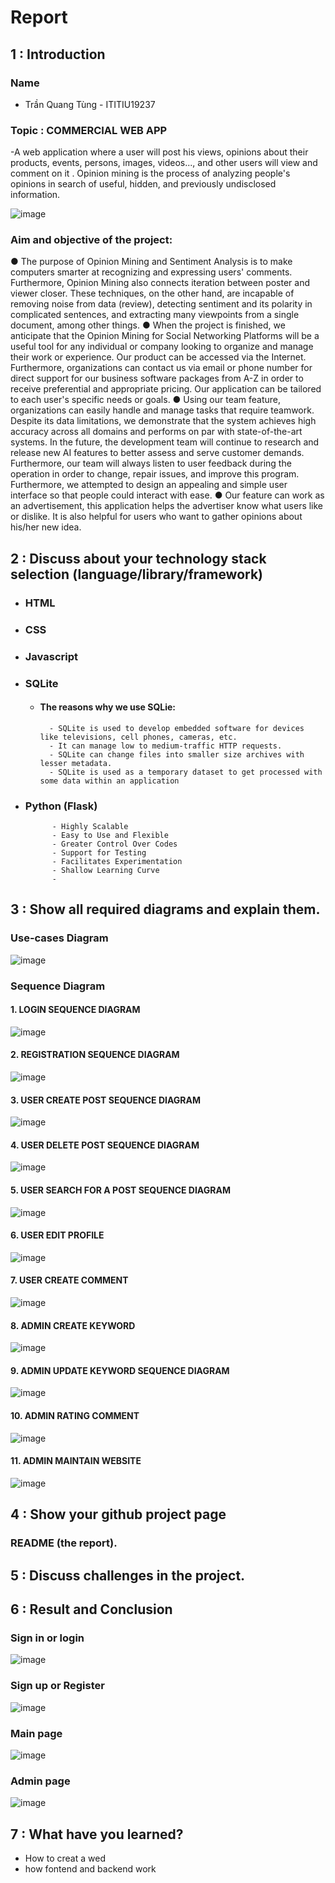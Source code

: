 # Report

## 1 : Introduction
### Name
- Trần Quang Tùng - ITITIU19237

### Topic : COMMERCIAL WEB APP
-A web application where a user will post his views, opinions about their products, events, persons, images, videos..., and other users will view and comment on it . Opinion mining is the process of analyzing people's opinions in search of useful, hidden, and previously undisclosed information. 

![image](https://user-images.githubusercontent.com/83336888/172987829-71b3be56-a22a-47cf-a3dc-341768579b36.png)


### Aim and objective of the project:
 ●	The purpose of Opinion Mining and Sentiment Analysis is to make computers smarter at recognizing and expressing users' comments. Furthermore, Opinion Mining also connects iteration between poster and viewer closer.  These techniques, on the other hand, are incapable of removing noise from data (review), detecting sentiment and its polarity in complicated sentences, and extracting many viewpoints from a single document, among other things.
 ●	When the project is finished, we anticipate that the Opinion Mining for Social Networking Platforms will be a useful tool for any individual or company looking to organize and manage their work or experience. Our product can be accessed via the Internet. Furthermore, organizations can contact us via email or phone number for direct support for our business software packages from A-Z in order to receive preferential and appropriate pricing. Our application can be tailored to each user's specific needs or goals. 
 ●	Using our team feature, organizations can easily handle and manage tasks that require teamwork. Despite its data limitations, we demonstrate that the system achieves high accuracy across all domains and performs on par with state-of-the-art systems. In the future, the development team will continue to research and release new AI features to better assess and serve customer demands. Furthermore, our team will always listen to user feedback during the operation in order to change, repair issues, and improve this program. Furthermore, we attempted to design an appealing and simple user interface so that people could interact with ease. 
●	Our feature can work as an advertisement, this application helps the advertiser know what users like or dislike. It is also helpful for users who want to gather opinions about his/her new idea.

## 2 : Discuss about your technology stack selection (language/library/framework)
- ### HTML
- ### CSS
- ### Javascript
- ### SQLite
    - #### The reasons why we use SQLie:
            - SQLite is used to develop embedded software for devices like televisions, cell phones, cameras, etc.
            - It can manage low to medium-traffic HTTP requests.
            - SQLite can change files into smaller size archives with lesser metadata.
            - SQLite is used as a temporary dataset to get processed with some data within an application
- ### Python (Flask)
            - Highly Scalable
            - Easy to Use and Flexible
            - Greater Control Over Codes
            - Support for Testing
            - Facilitates Experimentation
            - Shallow Learning Curve
            - 
## 3 : Show all required diagrams and explain them. 
### Use-cases Diagram

![image](https://user-images.githubusercontent.com/83336888/172988865-46c494ac-9f63-4b44-b5fc-f93c06f7b599.png)

### Sequence Diagram

#### 1.	LOGIN SEQUENCE DIAGRAM

![image](https://user-images.githubusercontent.com/83336888/172989740-d46ef606-9297-4b84-99b8-b055a1000458.png)


#### 2. REGISTRATION SEQUENCE DIAGRAM

![image](https://user-images.githubusercontent.com/83336888/172989758-93be5f56-2677-447e-8932-da0a84912543.png)


#### 3. USER CREATE POST SEQUENCE DIAGRAM

![image](https://user-images.githubusercontent.com/83336888/172989782-f947c80f-ae2e-4cf2-a3d2-233b0fdba06a.png)


#### 4. USER DELETE POST SEQUENCE DIAGRAM

![image](https://user-images.githubusercontent.com/83336888/172989794-63cc2ded-4a4f-45fb-a3c1-5f853ec22005.png)


#### 5. USER SEARCH FOR A POST SEQUENCE DIAGRAM

![image](https://user-images.githubusercontent.com/83336888/172989829-e8343d0a-0dad-4261-a0b8-486922a48f3f.png)


#### 6. USER EDIT PROFILE

![image](https://user-images.githubusercontent.com/83336888/172989855-d9e4f696-437d-4260-94a1-013ff81f571b.png)

#### 7. USER CREATE COMMENT

![image](https://user-images.githubusercontent.com/83336888/172989871-4b7cdf68-db2f-44bb-a1f5-b53fe5e51919.png)

#### 8. ADMIN CREATE KEYWORD

![image](https://user-images.githubusercontent.com/83336888/172989885-70ace66c-9312-4b8d-84f2-8bc6cb156e29.png)

#### 9. ADMIN UPDATE KEYWORD SEQUENCE DIAGRAM

![image](https://user-images.githubusercontent.com/83336888/172989901-54ba39f9-0ab3-4d0d-b80f-cadb4d24733e.png)

#### 10. ADMIN RATING COMMENT

![image](https://user-images.githubusercontent.com/83336888/172989914-59587b05-b38d-4996-9c21-fe5bb70c2687.png)

#### 11. ADMIN MAINTAIN WEBSITE

![image](https://user-images.githubusercontent.com/83336888/172989923-28264d39-aee2-4fea-b13c-ac3bea5847ff.png)


## 4 : Show your github project page
### README (the report).

## 5 : Discuss challenges in the project.

## 6 : Result and Conclusion

### Sign in or login 

![image](https://user-images.githubusercontent.com/83336888/172990735-c81ceafd-7967-4a09-bf44-806fb98b4127.png)

### Sign up or Register

![image](https://user-images.githubusercontent.com/83336888/172990789-5e858205-d869-43ec-8597-d195531c1c44.png)

### Main page

![image](https://user-images.githubusercontent.com/83336888/172990915-2b02c5be-572c-4a62-b7db-2d1a33be0d85.png)

### Admin page 

![image](https://user-images.githubusercontent.com/83336888/172990978-ef404ad8-0ed7-4828-9f87-ca0f020b1301.png)


## 7 : What have you learned? 
- How to creat a wed
- how fontend and backend work
